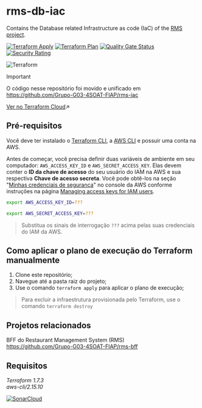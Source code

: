 # rms-db-iac
Contains the Database related Infrastructure as code (IaC) of the [RMS project](https://github.com/Grupo-G03-4SOAT-FIAP/rms-bff).

[![Terraform Apply](https://github.com/Grupo-G03-4SOAT-FIAP/rms-db-iac/actions/workflows/terraform-apply.yml/badge.svg)](https://github.com/Grupo-G03-4SOAT-FIAP/rms-db-iac/actions/workflows/terraform-apply.yml)
[![Terraform Plan](https://github.com/Grupo-G03-4SOAT-FIAP/rms-db-iac/actions/workflows/terraform-plan.yml/badge.svg)](https://github.com/Grupo-G03-4SOAT-FIAP/rms-db-iac/actions/workflows/terraform-plan.yml)
[![Quality Gate Status](https://sonarcloud.io/api/project_badges/measure?project=Grupo-G03-4SOAT-FIAP_rms-db-iac&metric=alert_status)](https://sonarcloud.io/summary/new_code?id=Grupo-G03-4SOAT-FIAP_rms-db-iac)
[![Security Rating](https://sonarcloud.io/api/project_badges/measure?project=Grupo-G03-4SOAT-FIAP_rms-db-iac&metric=security_rating)](https://sonarcloud.io/summary/new_code?id=Grupo-G03-4SOAT-FIAP_rms-db-iac)

![Terraform](https://img.shields.io/badge/terraform-%235835CC.svg?style=for-the-badge&logo=terraform&logoColor=white)

> [!IMPORTANT]  
> O código nesse repositório foi movido e unificado em https://github.com/Grupo-G03-4SOAT-FIAP/rms-iac

[Ver no Terraform Cloud](https://app.terraform.io/app/Grupo-G03-4SOAT-FIAP/workspaces/rms-db)↗️

## Pré-requisitos

Você deve ter instalado o [Terraform CLI](https://developer.hashicorp.com/terraform/tutorials/aws-get-started/install-cli), a [AWS CLI](https://docs.aws.amazon.com/cli/latest/userguide/getting-started-install.html) e possuir uma conta na AWS.

Antes de começar, você precisa definir duas variáveis de ambiente em seu computador: `AWS_ACCESS_KEY_ID` e `AWS_SECRET_ACCESS_KEY`. Elas devem conter o **ID da chave de acesso** do seu usuário do IAM na AWS e sua respectiva **Chave de acesso secreta**. Você pode obtê-los na seção "[Minhas credenciais de segurança](https://us-east-1.console.aws.amazon.com/iam/home#/security_credentials)" no console da AWS conforme instruções na página [Managing access keys for IAM users](https://docs.aws.amazon.com/IAM/latest/UserGuide/id_credentials_access-keys.html#Using_CreateAccessKey).

```bash
export AWS_ACCESS_KEY_ID=???
```

```bash
export AWS_SECRET_ACCESS_KEY=???
```

> Substitua os sinais de interrogação `???` acima pelas suas credenciais do IAM da AWS.

## Como aplicar o plano de execução do Terraform manualmente

1. Clone este repositório;
2. Navegue até a pasta raiz do projeto;
3. Use o comando `terraform apply` para aplicar o plano de execução;

> Para excluir a infraestrutura provisionada pelo Terraform, use o comando `terraform destroy`

## Projetos relacionados

BFF do Restaurant Management System (RMS)\
https://github.com/Grupo-G03-4SOAT-FIAP/rms-bff

## Requisitos

*Terraform 1.7.3*\
*aws-cli/2.15.10*

[![SonarCloud](https://sonarcloud.io/images/project_badges/sonarcloud-white.svg)](https://sonarcloud.io/summary/new_code?id=Grupo-G03-4SOAT-FIAP_rms-db-iac)
